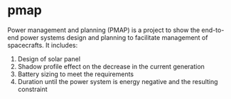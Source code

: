 # pmap
Power management and planning (PMAP) is a project to show the end-to-end power systems design and planning to facilitate management of spacecrafts. It includes:
1. Design of solar panel
2. Shadow profile effect on the decrease in the current generation
3. Battery sizing to meet the requirements
4. Duration until the power system is energy negative and the resulting constraint
